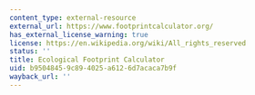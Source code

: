 ```yaml
---
content_type: external-resource
external_url: https://www.footprintcalculator.org/
has_external_license_warning: true
license: https://en.wikipedia.org/wiki/All_rights_reserved
status: ''
title: Ecological Footprint Calculator
uid: b9504845-9c89-4025-a612-6d7acaca7b9f
wayback_url: ''
---
```

